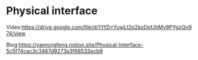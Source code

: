 # Physical interface
Video:https://drive.google.com/file/d/1YfZrrYuwLt2o2koDpfJhMy9PYgzQv974/view

Blog:https://yanrongfeng.notion.site/Physical-Interface-5c5f74cac3c3467d9273a3f68532ecb9

